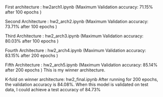 First architecture : hw2arch1.ipynb (Maximum Validation accuracy: 71.15% after 100 epochs )

Second Architecture : hw2_arch2.ipynb (Maximum Validation accuracy: 73.71% after 100 epochs )

Third Architecture : hw2_arch3.ipynb (Maximum Validation accuracy: 80.03% after 100 epochs )

Fourth Architecture : hw2_arch4.ipynb (Maximum Validation accuracy: 83.15% after 200 epochs )

Fifth Architecture : hw2_arch5.ipynb (Maximum Validation accuracy: 85.14% after 200 epochs )
This is my winner architecture. 

K-fold on winner architecture: hw2_final.ipynb
After running for 200 epochs, the validation accuracy is 84.08%. When this model is validated on test data, I could achieve a test accuracy of 84.73%


